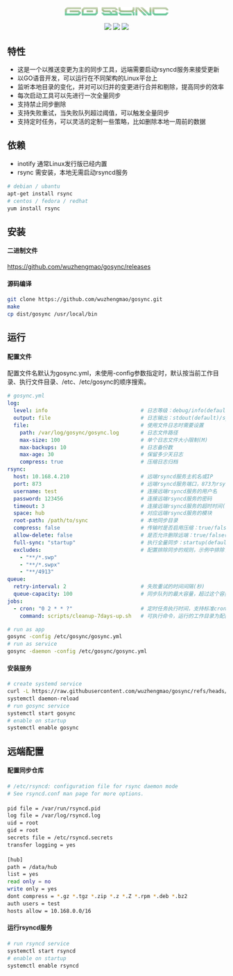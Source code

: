 <p align="center">
  <a href="https://github.com/wuzhengmao/gosync">
    <img src="doc/gosync.png" alt="sync - GO sync push service" width="240" /></a>
</p>

<p align="center">
  <a href="https://github.com/wuzhengmao/releases/latest"><img src="https://img.shields.io/github/v/release/wuzhengmao/gosync"/></a>
  <a href="https://raw.githubusercontent.com/v2fly/v2ray-core/master/LICENSE"><img src="https://img.shields.io/badge/license-MIT-blue"/></a>
  <a href="https://github.com/wuzhengmao/releases/latest"><img src="https://img.shields.io/github/downloads/wuzhengmao/gosync/total.svg"/></a>
</p>

## 特性

- 这是一个以推送变更为主的同步工具，远端需要启动rsyncd服务来接受更新
- 以GO语音开发，可以运行在不同架构的Linux平台上
- 监听本地目录的变化，并对可以归并的变更进行合并和剔除，提高同步的效率
- 每次启动工具可以先进行一次全量同步
- 支持禁止同步删除
- 支持失败重试，当失败队列超过阈值，可以触发全量同步
- 支持定时任务，可以灵活的定制一些策略，比如删除本地一周前的数据

## 依赖

- inotify 通常Linux发行版已经内置
- rsync 需安装，本地无需启动rsyncd服务

```bash
# debian / ubantu
apt-get install rsync
# centos / fedora / redhat
yum install rsync
```

## 安装

#### 二进制文件

<https://github.com/wuzhengmao/gosync/releases>

#### 源码编译

```bash
git clone https://github.com/wuzhengmao/gosync.git
make
cp dist/gosync /usr/local/bin
```

## 运行

#### 配置文件

配置文件名默认为gosync.yml，未使用-config参数指定时，默认按当前工作目录、执行文件目录、/etc、/etc/gosync的顺序搜索。

```yml
# gosync.yml
log:
  level: info                              # 日志等级：debug/info(default)/warn/error/fatal
  output: file                             # 日志输出：stdout(default)/syslog/file
  file:                                    # 使用文件日志时需要设置
    path: /var/log/gosync/gosync.log       # 日志文件路径
    max-size: 100                          # 单个日志文件大小限制(M)
    max-backups: 10                        # 日志备份数
    max-age: 30                            # 保留多少天日志
    compress: true                         # 压缩日志归档
rsync:
  host: 10.168.4.210                       # 远端rsyncd服务主机名或IP
  port: 873                                # 远端rsyncd服务端口，873为rsync协议的默认端口
  username: test                           # 连接远端rsyncd服务的用户名
  password: 123456                         # 连接远端rsyncd服务的密码
  timeout: 3                               # 连接远端rsyncd服务的超时时间(秒)
  space: hub                               # 对应远端rsyncd服务的模块
  root-path: /path/to/sync                 # 本地同步目录
  compress: false                          # 传输时是否启用压缩：true/false(default)
  allow-delete: false                      # 是否允许删除远端：true/false(default)
  full-sync: "startup"                     # 执行全量同步：startup(default 启动时执行)/none(不执行)/cron表达式(以定时任务的方式执行)
  excludes:                                # 配置排除同步的规则，示例中排除了vi产生的临时文件
    - "**/*.swp"
    - "**/*.swpx"
    - "**/4913"
queue:
  retry-interval: 2                        # 失败重试的时间间隔(秒)
  queue-capacity: 100                      # 同步队列的最大容量，超过这个容量会触发全量同步
jobs:
  - cron: "0 2 * * ?"                      # 定时任务执行时间，支持标准cron表达式，也支持@every/@after+?h?m?s的方式指定
    command: scripts/cleanup-7days-up.sh   # 可执行命令，运行的工作目录为配置文件所在目录
```

```bash
# run as app
gosync -config /etc/gosync/gosync.yml
# run as service
gosync -daemon -config /etc/gosync/gosync.yml
```

#### 安装服务

```bash
# create systemd service
curl -L https://raw.githubusercontent.com/wuzhengmao/gosync/refs/heads/main/systemd/gosync.service -o /etc/systemd/system/gosync.service
systemctl daemon-reload
# run gosync service
systemctl start gosync
# enable on startup
systemctl enable gosync
```

## 远端配置

#### 配置同步仓库

```bash
# /etc/rsyncd: configuration file for rsync daemon mode
# See rsyncd.conf man page for more options.

pid file = /var/run/rsyncd.pid
log file = /var/log/rsyncd.log
uid = root
gid = root
secrets file = /etc/rsyncd.secrets
transfer logging = yes

[hub]
path = /data/hub
list = yes
read only = no
write only = yes
dont compress = *.gz *.tgz *.zip *.z *.Z *.rpm *.deb *.bz2
auth users = test
hosts allow = 10.168.0.0/16
```

#### 运行rsyncd服务

```bash
# run rsyncd service
systemctl start rsyncd
# enable on startup
systemctl enable rsyncd
```
